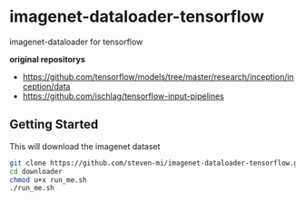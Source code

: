 # imagenet-dataloader-tensorflow
imagenet-dataloader for tensorflow

**original repositorys**
- https://github.com/tensorflow/models/tree/master/research/inception/inception/data
- https://github.com/ischlag/tensorflow-input-pipelines

## Getting Started
This will download the imagenet dataset
```bash
git clone https://github.com/steven-mi/imagenet-dataloader-tensorflow.git
cd downloader
chmod u+x run_me.sh
./run_me.sh
```
